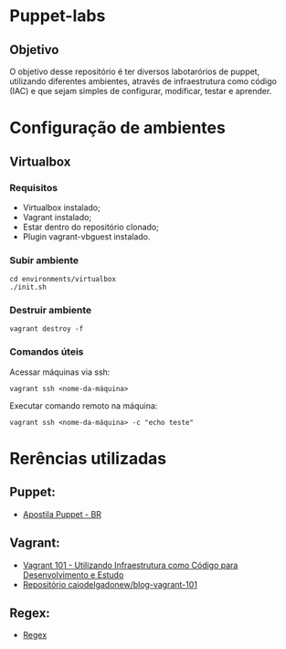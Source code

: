 
# Puppet-labs

## Objetivo

O objetivo desse repositório é ter diversos labotarórios de puppet, utilizando diferentes ambientes, através de infraestrutura como código (IAC) e que sejam simples de configurar, modificar, testar e aprender.

# Configuração de ambientes

## Virtualbox

### Requisitos

- Virtualbox instalado;
- Vagrant instalado;
- Estar dentro do repositório clonado;
- Plugin vagrant-vbguest instalado.

### Subir ambiente

    cd environments/virtualbox
    ./init.sh

### Destruir ambiente

    vagrant destroy -f

### Comandos úteis

Acessar máquinas via ssh:

    vagrant ssh <nome-da-máquina>

Executar comando remoto na máquina:

    vagrant ssh <nome-da-máquina> -c "echo teste"

# Rerências utilizadas

## Puppet:

- [Apostila Puppet - BR](https://github.com/puppet-br/apostila-puppet)

## Vagrant:

- [Vagrant 101 - Utilizando Infraestrutura como Código para Desenvolvimento e Estudo](https://www.youtube.com/watch?v=PX6OmeIbjC4)
- [Repositório caiodelgadonew/blog-vagrant-101](https://github.com/caiodelgadonew/blog-vagrant-101)

## Regex:

- [Regex](https://aurelio.net/shell/canivete/#metacaracteres)
